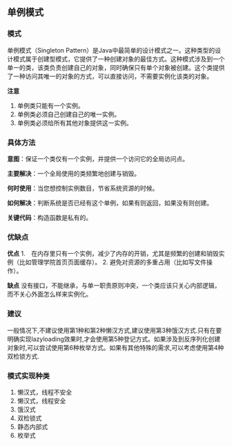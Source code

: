## 单例模式
### 模式
单例模式（Singleton Pattern）是Java中最简单的设计模式之一。这种类型的设计模式属于创建型模式，它提供了一种创建对象的最佳方式。这种模式涉及到一个单一的类，该类负责创建自己的对象，同时确保只有单个对象被创建。这个类提供了一种访问其唯一的对象的方式，可以直接访问，不需要实例化该类的对象。

**注意**
1. 单例类只能有一个实例。
2. 单例类必须自己创建自己的唯一实例。
3. 单例类必须给所有其他对象提供这一实例。

### 具体方法
**意图**：保证一个类仅有一个实例，并提供一个访问它的全局访问点。

**主要解决**：一个全局使用的类频繁地创建与销毁。

**何时使用**：当您想控制实例数目，节省系统资源的时候。

**如何解决**：判断系统是否已经有这个单例，如果有则返回，如果没有则创建。

**关键代码**：构造函数是私有的。

### 优缺点
**优点**
1.　在内存里只有一个实例，减少了内存的开销，尤其是频繁的创建和销毁实例（比如管理学院首页页面缓存）。 
2. 避免对资源的多重占用（比如写文件操作）。

**缺点**
没有接口，不能继承，与单一职责原则冲突，一个类应该只关心内部逻辑，而不关心外面怎么样来实例化。

### 建议
一般情况下,不建议使用第1种和第2种懒汉方式,建议使用第3种饿汉方式.只有在要明确实现lazyloading效果时,才会使用第5种登记方式。如果涉及到反序列化创建对象时,可以尝试使用第6种枚举方式。如果有其他特殊的需求,可以考虑使用第4种双检锁方式.

### 模式实现种类
1. 懒汉式，线程不安全
2. 懒汉式，线程安全
3. 饿汉式
4. 双检锁式
5. 静态内部式
6. 枚举式
